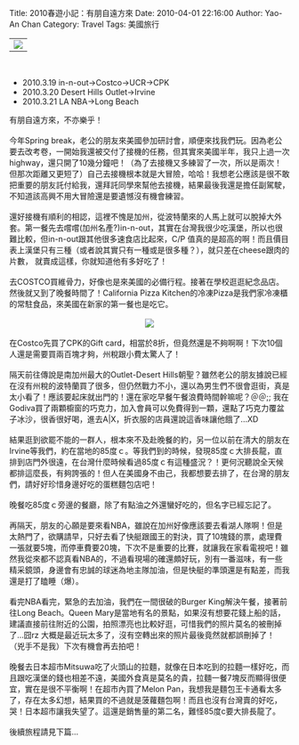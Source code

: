 Title: 2010春遊小記：有朋自遠方來
Date: 2010-04-01 22:16:00
Author: Yao-An Chan
Category: Travel
Tags: 美國旅行


<div class='post'>
<table style="width: auto; text-align: left; margin-left: auto; margin-right: auto;"><tbody><tr><td><a href="http://picasaweb.google.com/lh/photo/tiQQ1cm8bXf8tn9JkyIAAQ?feat=embedwebsite"><img src="http://lh5.ggpht.com/_mvtDPM7iODU/S6SAtIrQY7I/AAAAAAAAGmI/5LJOLk2NYHs/s400/YAN_7743.JPG" /></a></td></tr></tbody></table><br /><ul><li>2010.3.19  in-n-out->Costco->UCR->CPK</li><li>2010.3.20 Desert Hills Outlet->Irvine</li><li>2010.3.21  LA NBA->Long Beach</li></ul>有朋自遠方來，不亦樂乎！<br /><br />今年Spring break，老公的朋友來美國參加研討會，順便來找我們玩。因為老公要去改考卷，一開始我還被交付了接機的任務，但其實來美國半年，我只上過一次highway，還只開了10幾分鐘吧！（為了去接機又多練習了一次，所以是兩次！但那次距離又更短了）自己去接機根本就是大冒險，哈哈！我想老公應該是很不敢把重要的朋友託付給我，還拜託同學來幫他去接機，結果最後我還是擔任副駕駛，不知道該高興不用大冒險還是要遺憾沒有機會練習。<br /><br />還好接機有順利的相認，這裡不愧是加州，從波特蘭來的人馬上就可以脫掉大外套。第一餐先去嚐嚐(加州名產?)in-n-out，其實在台灣我很少吃漢堡，所以也很難比較，但in-n-out跟其他很多速食店比起來，C/P 值真的是超高的啊！而且價目表上漢堡只有三種（或者說其實只有一種或是很多種？），就只差在cheese跟肉的片數， 就賣成這樣，你就知道他有多好吃了！<br /><br />去COSTCO買維骨力，好像也是來美國的必備行程。接著在學校逛逛紀念品店。然後就又到了晚餐時間了！California Pizza Kitchen的冷凍Pizza是我們家冷凍櫃的常駐食品，來美國在新家的第一餐也是吃它。<br /><br /><div style="text-align: center;"><a href="http://picasaweb.google.com/lh/photo/jb9In8IwN_9N6hW8a26Jkg?feat=embedwebsite"><img src="http://lh5.ggpht.com/_mvtDPM7iODU/S6SCPnSK5WI/AAAAAAAAGnc/_baYSVuV5OY/s400/YAN_7778.JPG" /></a><br /></div><br />在Costco先買了CPK的Gift card，相當於8折，但竟然還是不夠啊啊！下次10個人還是需要買兩百塊才夠，州稅跟小費太驚人了！<br /><br />隔天前往傳說是南加州最大的Outlet-Desert Hills朝聖？雖然老公的朋友據說已經在沒有州稅的波特蘭買了很多，但仍然戰力不小，還以為男生們不很會逛街，真是太小看了！應該要起床就出門的！還在家吃早餐午餐浪費時間幹嘛呢？＠＠;; 我在Godiva買了兩顆櫥窗的巧克力，加入會員可以免費得到一顆，還點了巧克力覆盆子冰沙，很香很好喝，進去A|X，折衣服的店員還說這香味讓他餓了...XD<br /><br />結果逛到欲罷不能的一群人，根本來不及赴晚餐的約，另一位以前在清大的朋友在Irvine等我們，約在當地的85度ｃ。等我們到的時候，發現85度ｃ大排長龍，直排到店門外很遠，在台灣什麼時候看過85度ｃ有這種盛況？！更何況聽說全天候都排這麼長，有夠誇張的！但人在美國身不由己，我都想要去排了，在台灣的朋友們，請好好珍惜身邊好吃的蛋糕麵包店吧！<br /><br />晚餐吃85度ｃ旁邊的餐廳，除了有點油之外還蠻好吃的，但名字已經忘記了。<br /><br />再隔天，朋友的心願是要來看NBA，雖說在加州好像應該要去看湖人隊啊！但是太熱門了，欲購請早，只好去看了快艇跟國王的對決，買了10塊錢的票，處理費一張就要5塊，而停車費要20塊，下次不是重要的比賽，就讓我在家看電視吧！雖然我從來都不認真看NBA的，不過看現場的確還頗好玩，別有一番滋味，有一些精采鏡頭，身邊會有忠誠的球迷為地主隊加油，但是快艇的準頭還是有點差，而我還是打了瞌睡（爆）。<br /><br />看完NBA看完，緊急的去加油，我們在一間很破的Burger King解決午餐，接著前往Long Beach。Queen Mary是當地有名的景點，如果沒有想要花錢上船的話，建議直接前往附近的公園，拍照漂亮也比較好逛，可惜我們的照片莫名的被刪掉了...囧rz 大概是最近玩太多了，沒有空轉出來的照片最後竟然就都誤刪掉了！（兇手不是我）下次有機會再去拍吧！<br /><br />晚餐去日本超市Mitsuwa吃了火頭山的拉麵，就像在日本吃到的拉麵一樣好吃，而且跟吃漢堡的錢也相差不遠，美國外食真是莫名的貴，拉麵一餐7塊反而顯得很便宜，實在是很不平衡啊！在超市內買了Melon Pan，我想我是麵包王卡通看太多了，存在太多幻想，結果買的不過就是菠蘿麵包啊！而且也沒有台灣賣的好吃，哭！日本超市讓我失望了。這還是銷售量的第二名，難怪85度c要大排長龍了。<br /><br />後續旅程請見下篇...</div>
